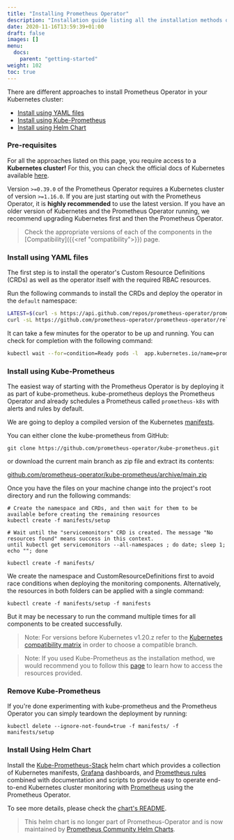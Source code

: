 ```yaml
---
title: "Installing Prometheus Operator"
description: "Installation guide listing all the installation methods of Prometheus Operator."
date: 2020-11-16T13:59:39+01:00
draft: false
images: []
menu:
  docs:
    parent: "getting-started"
weight: 102
toc: true
---
```


There are different approaches to install Prometheus Operator in your Kubernetes cluster:

- [Install using YAML files](#install-using-yaml-files)
- [Install using Kube-Prometheus](#install-using-kube-prometheus)
- [Install using Helm Chart](#install-using-helm-chart)

### Pre-requisites

For all the approaches listed on this page, you require access to a **Kubernetes cluster!** For this, you can check the official docs of Kubernetes available [here](https://kubernetes.io/docs/tasks/tools/).

Version `>=0.39.0` of the Prometheus Operator requires a Kubernetes
cluster of version `>=1.16.0`. If you are just starting out with the
Prometheus Operator, it is **highly recommended** to use the latest version. If 
you have an older version of Kubernetes and the Prometheus Operator running, 
we recommend upgrading Kubernetes first and then the Prometheus Operator.

> Check the appropriate versions of each of the components in the [Compatibility]({{<ref "compatibility">}}) page.

### Install using YAML files

The first step is to install the operator's Custom Resource Definitions (CRDs) as well
as the operator itself with the required RBAC resources.

Run the following commands to install the CRDs and deploy the operator in the `default` namespace:

```bash
LATEST=$(curl -s https://api.github.com/repos/prometheus-operator/prometheus-operator/releases/latest | jq -cr .tag_name)
curl -sL https://github.com/prometheus-operator/prometheus-operator/releases/download/${LATEST}/bundle.yaml | kubectl create -f -
```

It can take a few minutes for the operator to be up and running. You can check for completion with the following command:

```bash
kubectl wait --for=condition=Ready pods -l  app.kubernetes.io/name=prometheus-operator -n default
```

### Install using Kube-Prometheus

The easiest way of starting with the Prometheus Operator is by deploying it as part of kube-prometheus.
kube-prometheus deploys the Prometheus Operator and already schedules a Prometheus called `prometheus-k8s` with alerts and rules by default.

We are going to deploy a compiled version of the Kubernetes [manifests](https://github.com/prometheus-operator/kube-prometheus/tree/main/manifests).

You can either clone the kube-prometheus from GitHub:

```shell
git clone https://github.com/prometheus-operator/kube-prometheus.git
```

or download the current main branch as zip file and extract its contents:

[github.com/prometheus-operator/kube-prometheus/archive/main.zip](https://github.com/prometheus-operator/kube-prometheus/archive/main.zip)

Once you have the files on your machine change into the project's root directory and run the following commands:

```shell
# Create the namespace and CRDs, and then wait for them to be available before creating the remaining resources
kubectl create -f manifests/setup

# Wait until the "servicemonitors" CRD is created. The message "No resources found" means success in this context.
until kubectl get servicemonitors --all-namespaces ; do date; sleep 1; echo ""; done

kubectl create -f manifests/
```

We create the namespace and CustomResourceDefinitions first to avoid race conditions when deploying the monitoring components.
Alternatively, the resources in both folders can be applied with a single command:

```
kubectl create -f manifests/setup -f manifests
```

But it may be necessary to run the command multiple times for all components to be created successfully.

> Note: For versions before Kubernetes v1.20.z refer to the [Kubernetes compatibility matrix](https://github.com/prometheus-operator/kube-prometheus#kubernetes-compatibility-matrix) in order to choose a compatible branch.

> Note: If you used Kube-Prometheus as the installation method, we would recommend you to follow this [page](http://prometheus-operator.dev/kube-prometheus/kube/access-ui/) to learn how to access the resources provided.

### Remove Kube-Prometheus

If you're done experimenting with kube-prometheus and the Prometheus Operator you can simply teardown the deployment by running:

```shell
kubectl delete --ignore-not-found=true -f manifests/ -f manifests/setup
```
### Install Using Helm Chart

Install the [Kube-Prometheus-Stack](https://github.com/prometheus-community/helm-charts/tree/main/charts/kube-prometheus-stack) helm chart which provides a collection of Kubernetes manifests, [Grafana](https://grafana.com/) dashboards, and [Prometheus rules](https://prometheus.io/docs/prometheus/latest/configuration/recording_rules/) combined with documentation and scripts to provide easy to operate end-to-end Kubernetes cluster monitoring with [Prometheus](https://prometheus.io/) using the Prometheus Operator.

To see more details, please check the [chart's README](https://github.com/prometheus-community/helm-charts/tree/main/charts/kube-prometheus-stack#kube-prometheus-stack).

> This helm chart is no longer part of Prometheus-Operator and is now maintained by [Prometheus Community Helm Charts](https://github.com/prometheus-community/helm-charts).

